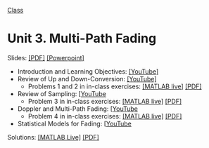 [Class](../readme.md) 

# Unit 3.  Multi-Path Fading

Slides:  [[PDF]](../lectures/Unit02_Propagation.pdf) [[Powerpoint]](../lectures/Unit02_Propagation.pdf) 

* Introduction and Learning Objectives: [[YouTube]](https://youtu.be/JQ5IuK1NgHc)
* Review of Up and Down-Conversion:  [[YouTube]](https://youtu.be/WOLkM6GSFEY)
    * Problems 1 and 2 in in-class exercises: [[MATLAB live]](./fading_inclass.mlx)  [[PDF]](./fading_inclass.pdf) 
* Review of Sampling:  [[YouTube](https://youtu.be/hLcqiPjbfJM)
    * Problem 3 in in-class exercises: [[MATLAB live]](./fading_inclass.mlx)  [[PDF]](./fading_inclass.pdf) 
* Doppler and Multi-Path Fading: [[YouTube](https://youtu.be/86xTpIRAqvY)
    * Problem 4 in in-class exercises: [[MATLAB live]](./fading_inclass.mlx)  [[PDF]](./fading_inclass.pdf) 
* Statistical Models for Fading:  [[YouTube](https://youtu.be/Vkf1gJWz48s)

Solutions:  [[MATLAB Live]](./fading_inclass_soln.mlx)  [[PDF]](./fading_inclass_soln.pdf)  

